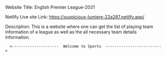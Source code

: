 Website Title: 
            English Premier League-2021

Netlify Live site Link: 
            https://suspicious-lumiere-22a287.netlify.app/

Description:
            This is a website where one can get the list of playing team information of a league as well as the all necessary team details information.
            
            
      <---------------------  Welcome to Sports  ------------------------->
      

